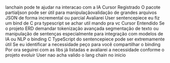 lanchain pode te ajudar na interacao com a IA
Cursor
 Registrado
 O pacote partialjson pode ser útil para manipulaçãovalidação de grandes arquivos JSON de forma incremental ou parcial Avaliarei
User
sentencepiece eu fiz um bind de C pra typescript se achar util mando pra vc
Cursor
 Entendido Se o projeto ERD demandar tokenização avançada segmentação de texto ou manipulação de sentenças especialmente para integração com modelos de IA ou NLP o binding C  TypeScript do sentencepiece pode ser extremamente útil
Se eu identificar a necessidade peço para você compartilhar o binding
Por ora seguirei com as libs já listadas e avaliarei a necessidade conforme o projeto evoluir
User
nao acha valido o lang chain no inicio